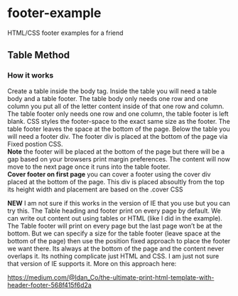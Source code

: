 # footer-example

HTML/CSS footer examples for a friend

## Table Method

### How it works

Create a table inside the body tag.  Inside the table you will need a table body and a table footer. The table body only needs one row and one column you put all of the letter content inside of that one row and column.  The table footer only needs one row and one column, the table footer is left blank.  CSS styles the footer-space to the exact same size as the footer.  The table footer leaves the space at the bottom of the page. Below the table you will need a footer div.  The footer div is placed at the bottom of the page via Fixed postion CSS.  
**Note** the footer will be placed at the bottom of the page but there will be a gap based on your browsers print margin preferences.  The content will now move to the next page once it runs into the table footer.  
**Cover footer on first page** you can cover a footer using the cover div placed at the bottom of the page. This div is placed absoultly from the top its height width and placement are based on the .cover CSS  

**NEW** I am not sure if this works in the version of IE that you use but you can try this.  The Table heading and footer print on every page by default.  We can write out content out using tables or HTML (like I did in the example). The Table footer will print on every page but the last page won’t be at the bottom. But we can specify a size for the table footer (leave space at the bottom of the page) then use the position fixed approach to place the footer we want there.  Its always at the bottom of the page and the content never overlaps it.  Its nothing complicate just HTML and CSS.  I am just not sure that version of IE supports it.  More on this approach here: 

https://medium.com/@Idan_Co/the-ultimate-print-html-template-with-header-footer-568f415f6d2a